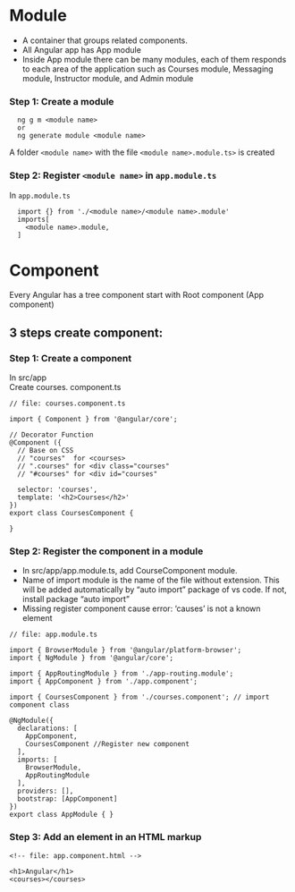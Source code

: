 # Module
<ul>
  <li>A container that groups related components. </li>
  <li>All Angular app has App module</li>
  <li>Inside App module there can be many modules, each of them responds to each area of the application such as Courses module, Messaging module, Instructor module, and Admin module</li>
</ul>

### Step 1: Create a module

```
  ng g m <module name>
  or
  ng generate module <module name>
```
A folder ```<module name>``` with the file ```<module name>.module.ts>``` is created
### Step 2: Register ```<module name>``` in ```app.module.ts```
In ```app.module.ts```
```
  import {} from './<module name>/<module name>.module'
  imports[
    <module name>.module,
  ]
```





# Component
Every Angular has a tree component start with Root component (App component)<br>
## 3 steps create component:

### Step 1: Create a component
In src/app<br>
Create courses. component.ts<br>
```
// file: courses.component.ts

import { Component } from '@angular/core';

// Decorator Function
@Component ({
  // Base on CSS
  // "courses"  for <courses>                  
  // ".courses" for <div class="courses"       
  // "#courses" for <div id="courses"          

  selector: 'courses',
  template: '<h2>Courses</h2>' 
})
export class CoursesComponent {

}
```

### Step 2: Register the component in a module
<ul>
  <li>In src/app/app.module.ts, add CourseComponent module.</li>
  <li>Name of import module is the name of the file without extension. This will be added automatically by “auto import” package of vs code. If not, install package “auto import”</li>
  <li>Missing register component cause error: ‘causes’ is not a known element</li>
</ul>

```
// file: app.module.ts 

import { BrowserModule } from '@angular/platform-browser';
import { NgModule } from '@angular/core';

import { AppRoutingModule } from './app-routing.module';
import { AppComponent } from './app.component';

import { CoursesComponent } from './courses.component'; // import component class

@NgModule({
  declarations: [
    AppComponent,
    CoursesComponent //Register new component
  ],
  imports: [
    BrowserModule,
    AppRoutingModule
  ],
  providers: [],
  bootstrap: [AppComponent]
})
export class AppModule { }

```

### Step 3: Add an element in an HTML markup
```
<!-- file: app.component.html -->

<h1>Angular</h1>
<courses></courses>

```
